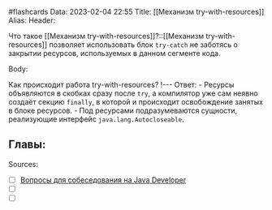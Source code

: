 #flashcards
Data: 2023-02-04 22:55
Title: [[Механизм try-with-resources]]
Alias:
Header:

Что такое [[Механизм try-with-resources]]?::[[Механизм try-with-resources]]  позволяет использовать блок `try-catch` не заботясь о закрытии ресурсов, используемых в данном сегменте кода.
<!--SR:!2023-11-03,10,510-->


Body:


Как происходит работа try-with-resources?
!---
Ответ:
	- Ресурсы объявляются в скобках сразу после `try`, а компилятор уже сам неявно создаёт секцию `finally`, в которой и происходит освобождение занятых в блоке ресурсов. 
	- Под ресурсами подразумеваются сущности, реализующие интерфейс `java.lang.Autocloseable`.
<!--SR:!2023-11-04,10,390-->



Главы:
-


Sources:
- [ ] [Вопросы для собеседования на Java Developer](https://github.com/enhorse/java-interview/blob/master/README.md#%D0%9E%D0%9E%D0%9F)
- [ ] []()
- [ ] []()
